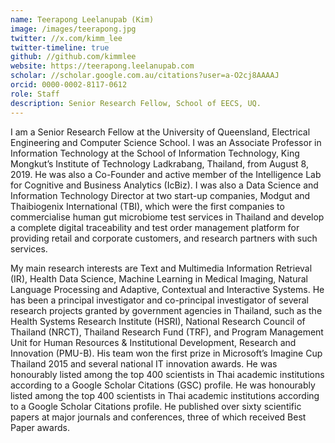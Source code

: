 ```yaml
---
name: Teerapong Leelanupab (Kim)
image: /images/teerapong.jpg
twitter: //x.com/kimm_lee
twitter-timeline: true
github: //github.com/kimmlee
website: https://teerapong.leelanupab.com
scholar: //scholar.google.com.au/citations?user=a-O2cj8AAAAJ
orcid: 0000-0002-8117-0612
role: Staff
description: Senior Research Fellow, School of EECS, UQ. 
---
```


I am a Senior Research Fellow at the University of Queensland, Electrical Engineering and Computer Science School. I was an Associate Professor in Information Technology at the School of Information Technology, King Mongkut’s Institute of Technology Ladkrabang, Thailand, from August 8, 2019. He was also a Co-Founder and active member of the Intelligence Lab for Cognitive and Business Analytics (IcBiz). I was also a Data Science and Information Technology Director at two start-up companies, Modgut and Thaibiogenix International (TBI), which were the first companies to commercialise human gut microbiome test services in Thailand and develop a complete digital traceability and test order management platform for providing retail and corporate customers, and research partners with such services.

My main research interests are Text and Multimedia Information Retrieval (IR), Health Data Science, Machine Learning in Medical Imaging, Natural Language Processing and Adaptive, Contextual and Interactive Systems. He has been a principal investigator and co-principal investigator of several research projects granted by government agencies in Thailand, such as the Health Systems Research Institute (HSRI), National Research Council of Thailand (NRCT), Thailand Research Fund (TRF), and Program Management Unit for Human Resources & Institutional Development, Research and Innovation (PMU-B). His team won the first prize in Microsoft’s Imagine Cup Thailand 2015 and several national IT innovation awards. He was honourably listed among the top 400 scientists in Thai academic institutions according to a Google Scholar Citations (GSC) profile. He was honourably listed among the top 400 scientists in Thai academic institutions according to a Google Scholar Citations profile. He published over sixty scientific papers at major journals and conferences, three of which received Best Paper awards.

